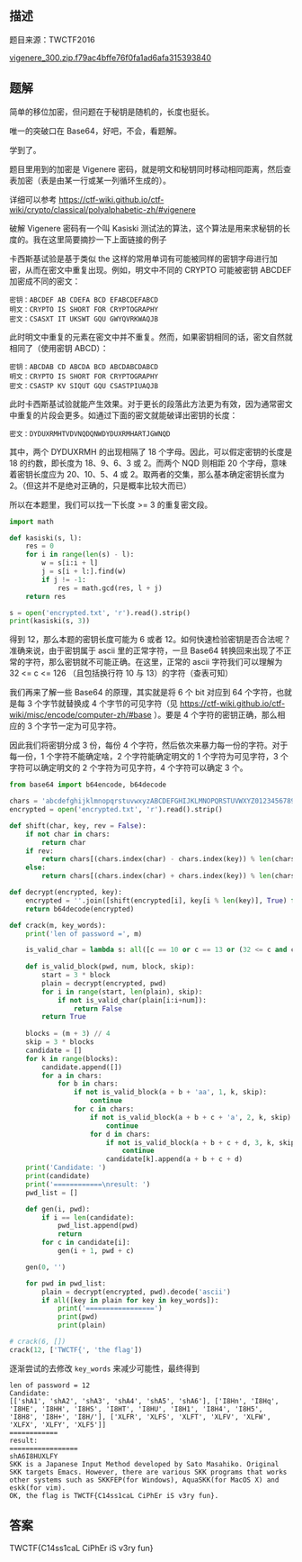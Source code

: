 ## 描述

题目来源：TWCTF2016

[vigenere_300.zip.f79ac4bffe76f0fa1ad6afa315393840](./assets/vigenere_300.zip.f79ac4bffe76f0fa1ad6afa315393840)

## 题解

简单的移位加密，但问题在于秘钥是随机的，长度也挺长。

唯一的突破口在 Base64，好吧，不会，看题解。

学到了。

题目里用到的加密是 Vigenere 密码，就是明文和秘钥同时移动相同距离，然后查表加密（表是由某一行或某一列循环生成的）。

详细可以参考 https://ctf-wiki.github.io/ctf-wiki/crypto/classical/polyalphabetic-zh/#vigenere

破解 Vigenere 密码有一个叫 Kasiski 测试法的算法，这个算法是用来求秘钥的长度的。我在这里简要摘抄一下上面链接的例子

卡西斯基试验是基于类似 the 这样的常用单词有可能被同样的密钥字母进行加密，从而在密文中重复出现。例如，明文中不同的 CRYPTO 可能被密钥 ABCDEF 加密成不同的密文：

```
密钥：ABCDEF AB CDEFA BCD EFABCDEFABCD
明文：CRYPTO IS SHORT FOR CRYPTOGRAPHY
密文：CSASXT IT UKSWT GQU GWYQVRKWAQJB
```

此时明文中重复的元素在密文中并不重复。然而，如果密钥相同的话，密文自然就相同了（使用密钥 ABCD）：

```
密钥：ABCDAB CD ABCDA BCD ABCDABCDABCD
明文：CRYPTO IS SHORT FOR CRYPTOGRAPHY
密文：CSASTP KV SIQUT GQU CSASTPIUAQJB
```

此时卡西斯基试验就能产生效果。对于更长的段落此方法更为有效，因为通常密文中重复的片段会更多。如通过下面的密文就能破译出密钥的长度：

```
密文：DYDUXRMHTVDVNQDQNWDYDUXRMHARTJGWNQD
```

其中，两个 DYDUXRMH 的出现相隔了 18 个字母。因此，可以假定密钥的长度是 18 的约数，即长度为 18、9、6、3 或 2。而两个 NQD 则相距 20 个字母，意味着密钥长度应为 20、10、5、4 或 2。取两者的交集，那么基本确定密钥长度为 2。（但这并不是绝对正确的，只是概率比较大而已）

所以在本题里，我们可以找一下长度 >= 3 的重复密文段。

```python
import math

def kasiski(s, l):
    res = 0
    for i in range(len(s) - l):
        w = s[i:i + l]
        j = s[i + l:].find(w)
        if j != -1:
            res = math.gcd(res, l + j)
    return res

s = open('encrypted.txt', 'r').read().strip()
print(kasiski(s, 3)) 
```

得到 12，那么本题的密钥长度可能为 6 或者 12。如何快速检验密钥是否合法呢？准确来说，由于密钥属于 ascii 里的正常字符，一旦 Base64 转换回来出现了不正常的字符，那么密钥就不可能正确。在这里，正常的 ascii 字符我们可以理解为 32 <= c <= 126 （且包括换行符 10 与 13）的字符（查表可知）

我们再来了解一些 Base64 的原理，其实就是将 6 个 bit 对应到 64 个字符，也就是每 3 个字节就替换成 4 个字节的可见字符（见 https://ctf-wiki.github.io/ctf-wiki/misc/encode/computer-zh/#base ）。要是 4 个字符的密钥正确，那么相应的 3 个字节一定为可见字符。

因此我们将密钥分成 3 份，每份 4 个字符，然后依次来暴力每一份的字符。对于每一份，1 个字符不能确定啥，2 个字符能确定明文的 1 个字符为可见字符，3 个字符可以确定明文的 2 个字符为可见字符，4 个字符可以确定 3 个。

```python
from base64 import b64encode, b64decode

chars = 'abcdefghijklmnopqrstuvwxyzABCDEFGHIJKLMNOPQRSTUVWXYZ0123456789+/'
encrypted = open('encrypted.txt', 'r').read().strip()

def shift(char, key, rev = False):
    if not char in chars:
        return char
    if rev:
        return chars[(chars.index(char) - chars.index(key)) % len(chars)]
    else:
        return chars[(chars.index(char) + chars.index(key)) % len(chars)]

def decrypt(encrypted, key):
    encrypted = ''.join([shift(encrypted[i], key[i % len(key)], True) for i in range(len(encrypted))])
    return b64decode(encrypted)

def crack(m, key_words):
    print('len of password =', m)

    is_valid_char = lambda s: all([c == 10 or c == 13 or (32 <= c and c <= 126) for c in s])
    
    def is_valid_block(pwd, num, block, skip):
        start = 3 * block
        plain = decrypt(encrypted, pwd)
        for i in range(start, len(plain), skip):
            if not is_valid_char(plain[i:i+num]):
                return False
        return True
    
    blocks = (m + 3) // 4
    skip = 3 * blocks
    candidate = []
    for k in range(blocks):
        candidate.append([])
        for a in chars:
            for b in chars:
                if not is_valid_block(a + b + 'aa', 1, k, skip):
                    continue
                for c in chars:
                    if not is_valid_block(a + b + c + 'a', 2, k, skip):
                        continue
                    for d in chars:
                        if not is_valid_block(a + b + c + d, 3, k, skip):
                            continue
                        candidate[k].append(a + b + c + d)
    print('Candidate: ')
    print(candidate)
    print('============\nresult: ')
    pwd_list = []

    def gen(i, pwd):
        if i == len(candidate):
            pwd_list.append(pwd)
            return
        for c in candidate[i]:
            gen(i + 1, pwd + c)

    gen(0, '')

    for pwd in pwd_list:
        plain = decrypt(encrypted, pwd).decode('ascii')
        if all([key in plain for key in key_words]):
            print('=================')
            print(pwd)
            print(plain)

# crack(6, [])
crack(12, ['TWCTF{', 'the flag'])
```

逐渐尝试的去修改 `key_words` 来减少可能性，最终得到

```
len of password = 12
Candidate: 
[['shA1', 'shA2', 'shA3', 'shA4', 'shA5', 'shA6'], ['I8Hn', 'I8Hq', 'I8HE', 'I8HH', 'I8HS', 'I8HT', 'I8HU', 'I8H1', 'I8H4', 'I8H5', 'I8H8', 'I8H+', 'I8H/'], ['XLFR', 'XLFS', 'XLFT', 'XLFV', 'XLFW', 'XLFX', 'XLFY', 'XLF5']]
============
result: 
=================
shA6I8HUXLFY
SKK is a Japanese Input Method developed by Sato Masahiko. Original SKK targets Emacs. However, there are various SKK programs that works other systems such as SKKFEP(for Windows), AquaSKK(for MacOS X) and eskk(for vim).
OK, the flag is TWCTF{C14ss1caL CiPhEr iS v3ry fun}.
```

## 答案

TWCTF{C14ss1caL CiPhEr iS v3ry fun}
